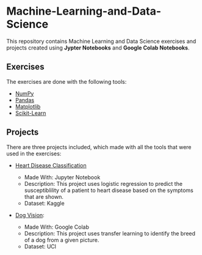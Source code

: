 # Machine-Learning-and-Data-Science

This repository contains Machine Learning and Data Science exercises and projects created using **Jypter Notebooks** and  **Google Colab Notebooks**.

## Exercises

The exercises are done with the following tools:

* [NumPy](https://github.com/SwethaVipparla/Machine-Learning-and-Data-Science/tree/master/Jupyter%20Notebooks/NumPy)
* [Pandas](https://github.com/SwethaVipparla/Machine-Learning-and-Data-Science/tree/master/Jupyter%20Notebooks/Pandas)
* [Matplotlib](https://github.com/SwethaVipparla/Machine-Learning-and-Data-Science/tree/master/Jupyter%20Notebooks/Matplotlib)
* [Scikit-Learn](https://github.com/SwethaVipparla/Machine-Learning-and-Data-Science/tree/master/Jupyter%20Notebooks/Scikit-learn)

## Projects

There are three projects included, which made with all the tools that were used in the exercises:

* [Heart Disease Classification](https://github.com/SwethaVipparla/Machine-Learning-and-Data-Science/tree/master/Jupyter%20Notebooks/Milestone%20Project%201)
    * Made With: Jupyter Notebook
    * Description: This project uses logistic regression to predict the susceptiblility of a patient to heart disease based on the symptoms that are shown.
    * Dataset: Kaggle

* [Dog Vision](https://github.com/SwethaVipparla/Machine-Learning-and-Data-Science/tree/master/Jupyter%20Notebooks/Milestone%20Project%203): 
    * Made With: Google Colab 
    * Description: This project uses transfer learning to identify the breed of a dog from a given picture. 
    * Dataset: UCl
    
